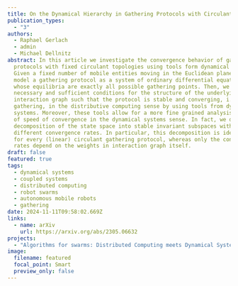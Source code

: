 ```yaml
---
title: On the Dynamical Hierarchy in Gathering Protocols with Circulant Topologies
publication_types:
  - "3"
authors:
  - Raphael Gerlach
  - admin
  - Michael Dellnitz
abstract: In this article we investigate the convergence behavior of gathering
  protocols with fixed circulant topologies using tools form dynamical systems.
  Given a fixed number of mobile entities moving in the Euclidean plane, we
  model a gathering protocol as a system of ordinary differential equations
  whose equilibria are exactly all possible gathering points. Then, we find
  necessary and sufficient conditions for the structure of the underlying
  interaction graph such that the protocol is stable and converging, i.e.,
  gathering, in the distributive computing sense by using tools from dynamical
  systems. Moreover, these tools allow for a more fine grained analysis in terms
  of speed of convergence in the dynamical systems sense. In fact, we derive a
  decomposition of the state space into stable invariant subspaces with
  different convergence rates. In particular, this decomposition is identical
  for every (linear) circulant gathering protocol, whereas only the convergence
  rates depend on the weights in interaction graph itself.
draft: false
featured: true
tags:
  - dynamical systems
  - coupled systems
  - distributed computing
  - robot swarms
  - autonomous mobile robots
  - gathering
date: 2024-11-11T09:58:02.669Z
links:
  - name: arXiv
    url: https://arxiv.org/abs/2305.06632
projects:
  - "Algorithms for swarms: Distributed Computing meets Dynamical Systems"
image:
  filename: featured
  focal_point: Smart
  preview_only: false
---
```

